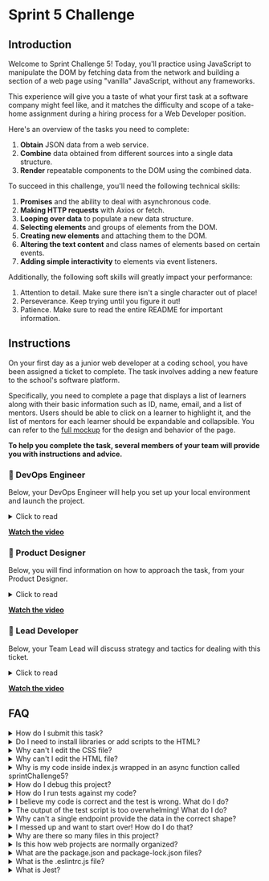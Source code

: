 # Sprint 5 Challenge

## Introduction

Welcome to Sprint Challenge 5! Today, you'll practice using JavaScript to manipulate the DOM by fetching data from the network and building a section of a web page using "vanilla" JavaScript, without any frameworks.

This experience will give you a taste of what your first task at a software company might feel like, and it matches the difficulty and scope of a take-home assignment during a hiring process for a Web Developer position.

Here's an overview of the tasks you need to complete:

1. **Obtain** JSON data from a web service.
1. **Combine** data obtained from different sources into a single data structure.
1. **Render** repeatable components to the DOM using the combined data.

To succeed in this challenge, you'll need the following technical skills:

1. **Promises** and the ability to deal with asynchronous code.
1. **Making HTTP requests** with Axios or fetch.
1. **Looping over data** to populate a new data structure.
1. **Selecting elements** and groups of elements from the DOM.
1. **Creating new elements** and attaching them to the DOM.
1. **Altering the text content** and class names of elements based on certain events.
1. **Adding simple interactivity** to elements via event listeners.

Additionally, the following soft skills will greatly impact your performance:

1. Attention to detail. Make sure there isn't a single character out of place!
1. Perseverance. Keep trying until you figure it out!
1. Patience. Make sure to read the entire README for important information.

## Instructions

On your first day as a junior web developer at a coding school, you have been assigned a ticket to complete. The task involves adding a new feature to the school's software platform.

Specifically, you need to complete a page that displays a list of learners along with their basic information such as ID, name, email, and a list of mentors. Users should be able to click on a learner to highlight it, and the list of mentors for each learner should be expandable and collapsible. You can refer to the [full mockup](https://w-s5-challenge.herokuapp.com/) for the design and behavior of the page.

**To help you complete the task, several members of your team will provide you with instructions and advice.**

### 💾 DevOps Engineer

Below, your DevOps Engineer will help you set up your local environment and launch the project.

<details>
  <summary>Click to read</summary>

  ---

This is a **full-stack web application** that comprises both back-end and front-end components. When deployed to production, the back-end part would run in the cloud (think Amazon Web Services or Azure), while the front-end would execute inside the user's web browser (like Chrome for Android, or Firefox for desktop).

As a front-end engineer, your focus is mainly on the files that load **on the user's device**. In this particular project, these files live inside the `frontent` folder (but there are many ways to organize a project). The `backend` folder contains a web server built in Node, but the project as a whole is managed as a Node app, with a `package.json` file at the root containing meta-information and some useful commands developers can use to launch and test the application.

1. You will **clone this repository** to your computer, which will allow you to run the software locally for development and testing purposes.

1. You will navigate your terminal to the project folder **and execute `npm install`**. This will install the libraries listed inside `package.json`. Some of these packages are needed for the back-end to do its job of serving JSON data and front-end assets. Other libs help with things like testing and linting your code.

1. After successful installation you will run, in separate terminals, the two scripts found inside `package.json`. **Execute `npm start` in your first terminal, and `npm test` in your second**. On successful start, you will load the app in Chrome by **navigating the browser to `http://localhost:3001`**. The term "localhost" means "your machine", and the number is called a port, allowing multiple web servers to run on the same computer, with one server per port.

My job assisting you with local setup of the app is done! You will speak to our designer next.

  ---

</details>

**[Watch the video](http://wistia.com)**

### 🎨 Product Designer

Below, you will find information on how to approach the task, from your Product Designer.

<details>
  <summary>Click to read</summary>

  ---

Collaboration between a designer and a web developer can be very powerful. Designers excel at creating amazing user experiences and have a keen eye for beauty and usability, while developers are experts in the underlying technology of the product.

However, it's important to remember that **if a design for a feature exists, it's not a suggestion**. Your job as a web developer is to implement the design with as much fidelity as possible. While a developer might think they have a better way to arrange elements on the screen, the mocks and designs are the result of research and hard work. It's important to treat them with the respect they deserve.

It's crucial to use the readable texts designed for the user interface **verbatim**. If a design reads "Loading Doughnuts...", then "Loading _Your_ Doughnuts..." is incorrect. Attention to detail is critical!

There are other constraints and requirements that must be followed, such as sticking to certain class names or keeping the structure of the HTML a certain way **to avoid breaking the CSS**.

Fortunately, you have [a very detailed mock](https://w-s5-challenge.herokuapp.com/) that you can load in your browser and inspect in detail, which will make your job much easier. And don't worry, **you don't have to write any CSS** because it's already been taken care of!

  ---

</details>

**[Watch the video](http://wistia.com)**

### 🥷 Lead Developer

Below, your Team Lead will discuss strategy and tactics for dealing with this ticket.

<details>
  <summary>Click to read</summary>

  ---

Hey! Let's make sure you're up to speed with your **action items so far**.

- [x] The app is installed on your machine, with both `start` and `test` scripts running in terminals.
- [x] You studied the [mock](https://w-s5-challenge.herokuapp.com/) in the Elements tab of Dev Tools.
- [x] You saw how some text contents and some class names change as the user clicks around.

Awesome! Our back-end engineer says that the JSON data needed to build the Learner Cards comes from two endpoints:

- Endpoint A [GET] <http://localhost:3001/api/learners>
- Endpoint B [GET] <http://localhost:3001/api/mentors>

❗ You should stop now, and **try out both endpoints using Postman**, to see what they return.

Here's the tricky thing: each learner has a short list of mentors, but the response from Endpoint A only identifies the mentors by their ID numbers. This means **you need to match the mentor IDs from Endpoint A with the real names of the mentors, found in the response from Endpoint B**.

You can optionally use `Promise.all` to handle the requests. We do not need the data from request A in order to _start_ request B, so the requests can happen concurrently instead of back-to-back. **This will make the app feel faster** to the user!

Once you have the payloads from Endpoints A and B stored inside variables, check that they match what you saw in Postman, and then **use your JavaScript skills to combine the two lists into a single data structure** that is comfortable to work with. Ideally, it would look something like this:

```js
[
  // etc
  {
    id: 22,
    email:"mickey.mouse@example.com",
    fullName: "Mickey Mouse",
    mentors: ['James Gosling', 'Mary Shaw'] // ❗ actual names instead of IDs!
  },
  // etc
]
```

Once you have the data in the right shape, you can **create a component function** that takes a learner in the format above, and returns a Learner Card. Then just loop over the data, generating cards as you go, and attaching them to the DOM.

Make sure that each element you create uses the **exact same class names and text contents** as those in the mock! Also, render the learners **in the same order** as they arrive from Endpoint A.

As for interactivity, all the behaviors on the page as the user clicks on the cards boil down to **changes in text contents of some elements, and changes to some class names** which can be observed in the [mock](https://w-s5-challenge.herokuapp.com/). Do not use any other mechanisms!

It might seem like you need several click handlers on different elements inside the card, but that would just make the code more complicated. Remember, events bubble up from the target to its ancestor elements! It's easier to just attach an event listener on the card element, and then **check who the target of the click is before taking the appropriate action**.

❗ Install the [Eslint extension](https://marketplace.visualstudio.com/items?itemName=dbaeumer.vscode-eslint) for VSCode. It will highlight syntax errors and problems right inside your editor.

❗ Only make changes to the `frontend/index.js` file.

Reach out if you get too stuck, and have fun!

  ---

</details>

**[Watch the video](http://wistia.com)**

## FAQ

<details>
  <summary>How do I submit this task?</summary>

You submit via Codegrade. Check the assignment page on your learning platform.

</details>

<details>
  <summary>Do I need to install libraries or add scripts to the HTML?</summary>

No. Everything you need should be installed already, including Axios.

</details>

<details>
  <summary>Why can't I edit the CSS file?</summary>

The CSS is the domain of a different team, and in this particular project we're not supposed to touch it. Do not use inline styles to get around this! It will only make the CSS team angry. And believe me, you want them happy, as they can write CSS twenty times faster than you.

</details>

<details>
  <summary>Why can't I edit the HTML file?</summary>

This particular part of the product is a Single Page Application, so the HTML is mostly generated by JavaScript. We don't want to manually edit HTML files when the data that powers the site changes often! It would be untenable.

</details>

<details>
  <summary>Why is my code inside index.js wrapped in an async function called sprintChallenge5?</summary>

This way we can easily import your code as a single function in the `mvp.test.js` test suite. The export syntax is at the bottom of `index.js`, but this syntax does not work in the browser, only in the environment where the tests execute, which is Node. The function declaration is prefixed by the `async` keyword to allow you to use `await` inside it.

</details>

<details>
  <summary>How do I debug this project?</summary>

Save your changes, and reload the site in Chrome. If you have a syntax error in your code, the app will crash and you will see errors in the Console. Put console logs before the crash site (error messages usually inform of the line where the crash is happening) and see if your variables contain the data you think they do.

</details>

<details>
  <summary>How do I run tests against my code?</summary>

Execute `npm test` in your terminal. These are the same tests that execute inside Codegrade. Although this never crossed your mind, tampering with the test file won't change your score, because Codegrade uses a pristine copy of the original test file, `mvp.test.js`.

</details>

<details>
  <summary>I believe my code is correct and the test is wrong. What do I do?</summary>

Sometimes a test refuses to budge, even if (we think) our code is doing the right thing. Use CTRL-C to kill the tests, and then `npm test` to launch them again, just in case there is a problem with the test runner. More likely, there is a problem with your code. Try your best to reproduce the error by interacting with the site in Chrome. Do not code "to make the test happy". Code so that the browser does exactly what the mock does. The tests are there for confirmation. If the problem persists, please request assistance from Staff.

</details>

<details>
  <summary>The output of the test script is too overwhelming! What do I do?</summary>

If a test complains about something, you should try your best to replicate the problem in Chrome. If you need to disable all tests except the one you are focusing on, edit the `mvp.test.js` file and, as an example, change `test('👉 it works', () => { etc })` into `test.only('👉 it works', () => { etc })`. (Note the "only".) This won't affect Codegrade, because Codegrade runs its own version of the tests.

</details>

<details>
  <summary>Why can't a single endpoint provide the data in the correct shape?</summary>

As web developers, we often don't have control over our sources of data, and it's common to have to combine JSON from various sources into a data structure that works for the front-end. Even if the endpoints were under our control, and the back-end team were willing to build a new endpoint or improve the existing ones, bug fixes and features sometimes can't wait that long.

</details>

<details>
  <summary>I messed up and want to start over! How do I do that?</summary>

**Do NOT delete your repository from GitHub!** Instead, commit _frequently_ as you work. Make a commit whenever you achieve _anything_ and the app isn't crashing in Chrome. This in practice creates restore points you can use should you wreak havoc with your app. If you find yourself in a mess, use `git reset --hard` to simply discard all changes to your code since your last commit. If you are dead-set on restarting the challenge from scratch, you can do this with Git as well, but it is advised that you request assistance from Staff.

</details>

<details>
  <summary>Why are there so many files in this project?</summary>

Although a small, "old-fashioned" website might be made of just HTML, CSS and JS files, these days we mostly manage projects with Node and its package manager, NPM. Node apps typically have a `package.json` file and several other configuration files placed at the root of the project. This project also includes automated tests and a web server, which adds a little bit of extra complexity and files.

</details>

<details>
  <summary>Is this how web projects are normally organized?</summary>

Web projects can be organized in a million ways, there are no standards beyond the placement of configuration files, which typically live at the root. Some developers like it like this, while others prefer to use opinionated frameworks, which do a lot of magic but prescribe that folders and files be structured and named just so.

</details>

<details>
  <summary>What are the package.json and package-lock.json files?</summary>

The `package.json` file contains meta-information about the project like its version number, scripts that the developer can execute, and a list of the dependencies that are downloaded when you execute `npm install`. There can be some wiggle room to allow newer versions of the dependencies to be installed, so the `package-lock.json` file makes sure the exact same versions of everything are used every time the project is installed from scratch.

</details>

<details>
  <summary>What is the .eslintrc.js file?</summary>

This file works in combination with the Eslint extension for VSCode to highlight syntax errors and problems in your code. By editing this file you can customize your linting rules.

</details>

<details>
  <summary>What is Jest?</summary>

Jest is a framework that allows you to write tests and execute them, to alert you very quickly of problems with the code. Jest can do in seconds what an entire Quality Assurance team would take hours or even days. In the context of the Sprint Challenge, Jest is used to check your code against specification and give you a grade (% of tests passing).

</details>
